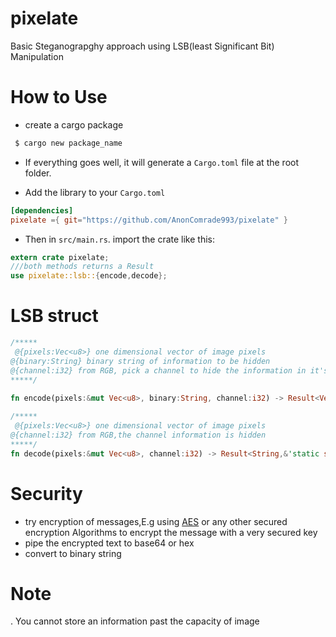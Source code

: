 # pixelate
Basic Steganograpghy approach using LSB(least Significant Bit) Manipulation 

# How to Use 
-  create a cargo package 
 
 ```bash
  $ cargo new package_name
  ```
- If everything goes well, it will generate a ```Cargo.toml``` file at the root folder.

- Add the library to your ```Cargo.toml```

```toml
[dependencies]
pixelate ={ git="https://github.com/AnonComrade993/pixelate" } 
```
- Then in ```src/main.rs```. import the crate like this:

```rust
extern crate pixelate;
///both methods returns a Result 
use pixelate::lsb::{encode,decode};
```
# LSB struct
```rust
/*****
 @{pixels:Vec<u8>} one dimensional vector of image pixels
@{binary:String} binary string of information to be hidden
@{channel:i32} from RGB, pick a channel to hide the information in it's lsb
*****/
 
fn encode(pixels:&mut Vec<u8>, binary:String, channel:i32) -> Result<Vec<u8>,&'static str>

/*****
 @{pixels:Vec<u8>} one dimensional vector of image pixels
@{channel:i32} from RGB,the channel information is hidden 
*****/
fn decode(pixels:&mut Vec<u8>, channel:i32) -> Result<String,&'static str>
```


# Security
- try encryption of messages,E.g using
[AES](https://en.wikipedia.org/wiki/Advanced_Encryption_Standard) or any other secured encryption Algorithms to encrypt the message with a very secured key
- pipe the encrypted text to base64 or hex
- convert to binary string 

# Note
. You cannot store an information past the capacity of image 
